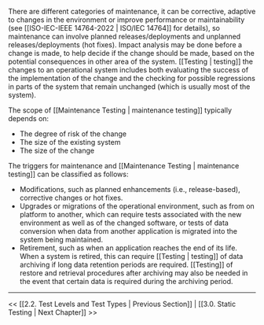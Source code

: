 
There are different categories of maintenance, it can be corrective, adaptive to changes in the environment or improve performance or maintainability (see [[ISO-IEC-IEEE 14764-2022 | ISO/IEC 14764]] for details), so maintenance can involve planned releases/deployments and unplanned releases/deployments (hot fixes).  Impact analysis may be done before a change is made, to help decide if the change should be made, based on the potential consequences in other area of the system.  [[Testing | testing]] the changes to an operational system includes both evaluating the success of the implementation of the change and the checking for possible regressions in parts of the system that remain unchanged (which is usually most of the system).

The scope of [[Maintenance Testing | maintenance testing]] typically depends on:

* The degree of risk of the change
* The size of the existing system
* The size of the change

The triggers for maintenance and [[Maintenance Testing | maintenance testing]] can be classified as follows:

* Modifications, such as planned enhancements (i.e., release-based), corrective changes or hot fixes.
* Upgrades or migrations of the operational environment, such as from on platform to another, which can require tests associated with the new environment as well as of the changed software, or tests of data conversion when data from another application is migrated into the system being maintained.
* Retirement, such as when an application reaches the end of its life.  When a system is retired, this can require [[Testing | testing]] of data archiving if long data retention periods are required.  [[Testing]] of restore and retrieval procedures after archiving may also be needed in the event that certain data is required during the archiving period.

---
<< [[2.2.  Test Levels and Test Types | Previous Section]] | [[3.0.  Static Testing | Next Chapter]] >>